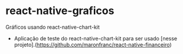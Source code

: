 # react-native-graficos
Gráficos usando react-native-chart-kit

- Aplicação de teste do react-native-chart-kit para ser usado [nesse projeto].(https://github.com/maronfranc/react-native-financeiro)

